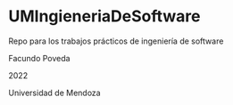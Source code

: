 # UMIngieneriaDeSoftware

Repo para los trabajos prácticos de ingeniería de software

Facundo Poveda

2022

Universidad de Mendoza